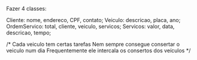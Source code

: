 Fazer 4 classes:

Cliente: nome, endereco, CPF, contato;
Veiculo: descricao, placa, ano;
OrdemServico: total, cliente, veiculo, servicos;
Servicos: valor, data, descricao, tempo;

/* Cada veiculo tem certas tarefas 
   Nem sempre consegue consertar o veiculo num dia
   Frequentemente ele intercala os consertos dos veículos */ 